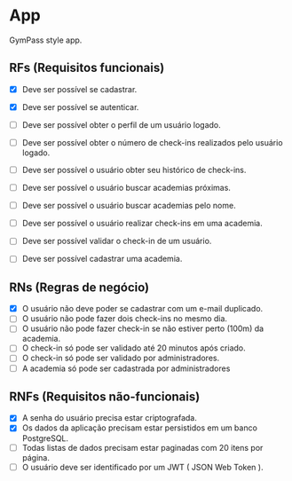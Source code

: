 # App

GymPass style app.

## RFs (Requisitos funcionais)

- [x] Deve ser possível se cadastrar.
- [x] Deve ser possível se autenticar.
- [ ] Deve ser possível obter o perfil de um usuário logado.
- [ ] Deve ser possível obter o número de check-ins realizados pelo usuário logado.
- [ ] Deve ser possível o usuário obter seu histórico de check-ins.
- [ ] Deve ser possível o usuário buscar academias próximas.
- [ ] Deve ser possível o usuário buscar academias pelo nome.
- [ ] Deve ser possível o usuário realizar check-ins em uma academia.
- [ ] Deve ser possível validar o check-in de um usuário.
- [ ] Deve ser possível cadastrar uma academia.


## RNs (Regras de negócio)

- [x] O usuário não deve poder se cadastrar com um e-mail duplicado.
- [ ] O usuário não pode fazer dois check-ins no mesmo dia.
- [ ] O usuário não pode fazer check-in se não estiver perto (100m) da academia.
- [ ] O check-in só pode ser validado até 20 minutos após criado.
- [ ] O check-in só pode ser validado por administradores.
- [ ] A academia só pode ser cadastrada por administradores

## RNFs (Requisitos não-funcionais)

- [x] A senha do usuário precisa estar criptografada.
- [x] Os dados da aplicação precisam estar persistidos em um banco PostgreSQL.
- [ ] Todas listas de dados precisam estar paginadas com 20 itens por página.
- [ ] O usuário deve ser identificado por um JWT ( JSON Web Token ).